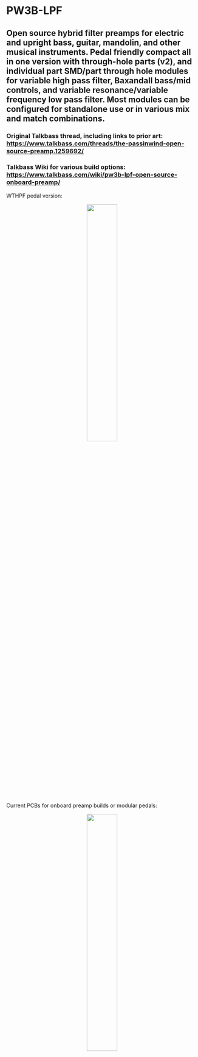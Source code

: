 # PW3B-LPF
## Open source hybrid filter preamps for electric and upright bass, guitar, mandolin, and other musical instruments. Pedal friendly compact all in one version with through-hole parts (v2), and individual part SMD/part through hole modules for variable high pass filter, Baxandall bass/mid controls, and variable resonance/variable frequency low pass filter. Most modules can be configured for standalone use or in various mix and match combinations.

### Original Talkbass thread, including links to prior art: https://www.talkbass.com/threads/the-passinwind-open-source-preamp.1259692/

### Talkbass Wiki for various build options: https://www.talkbass.com/wiki/pw3b-lpf-open-source-onboard-preamp/

WTHPF pedal version:

<p align="center" width="100%">
    <img width="40%" src="https://user-images.githubusercontent.com/127763821/226944304-6bf4629e-d4f2-4385-b0fc-5d0c63e9c0e3.jpg">
</p>

Current PCBs for onboard preamp builds or modular pedals:


<p align="center" width="100%">
    <img width="40%" src="(https://user-images.githubusercontent.com/127763821/230647939-fd327973-2f2c-498c-b5cb-015f18d821fb.png)">
</p>
